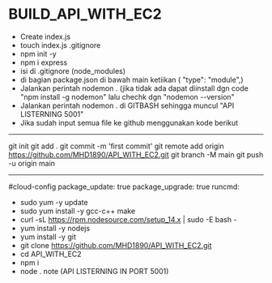 # BUILD_API_WITH_EC2
- Create index.js
- touch index.js .gitignore
- npm init -y
- npm i express
- isi di .gitignore (node_modules)
- di bagian package.json di bawah main ketiikan ( "type": "module",)
- Jalankan perintah nodemon . (jika tidak ada dapat diinstall dgn code "npm install -g nodemon" lalu chechk dgn "nodemon --version"
- Jalankan perintah nodemon . di GITBASH sehingga muncul "API LISTERNING 5001"
- Jika sudah input semua file ke github menggunakan kode berikut
_______________________________________________________________________
git init
git add .
git commit -m 'first commit'
git remote add origin https://github.com/MHD1890/API_WITH_EC2.git
git branch -M main
git push -u origin main
_______________________________________________________________________
#cloud-config
package_update: true
package_upgrade: true
runcmd:
- sudo yum -y update
- sudo yum install -y gcc-c++ make
- curl -sL https://rpm.nodesource.com/setup_14.x | sudo -E bash -
- yum install -y nodejs
- yum install -y git
- git clone https://github.com/MHD1890/API_WITH_EC2.git
- cd API_WITH_EC2
- npm i
- node .
note (API LISTERNING IN PORT 5001)

